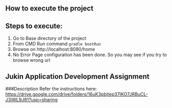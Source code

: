 ## How to execute the project

## Steps to execute:
1. Go to Base directory of the project
2. From CMD Run command `gradle bootRun`
3. Browse on http://localhost:8080/home
4. No Error Page configuration has been done. So you may see if you try to browse wrong url

Jukin Application Development Assignment
--------
###Description
Refer the instructions here: https://drive.google.com/drive/folders/16uK3pbjtep37IKO7JRBuCL-J3iWL9J81?usp=sharing
